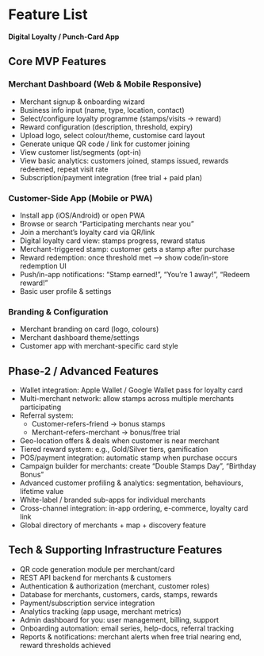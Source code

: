 # Feature List  
**Digital Loyalty / Punch-Card App**

## Core MVP Features  
### Merchant Dashboard (Web & Mobile Responsive)  
- Merchant signup & onboarding wizard  
- Business info input (name, type, location, contact)  
- Select/configure loyalty programme (stamps/visits → reward)  
- Reward configuration (description, threshold, expiry)  
- Upload logo, select colour/theme, customise card layout  
- Generate unique QR code / link for customer joining  
- View customer list/segments (opt-in)  
- View basic analytics: customers joined, stamps issued, rewards redeemed, repeat visit rate  
- Subscription/payment integration (free trial + paid plan)  

### Customer-Side App (Mobile or PWA)  
- Install app (iOS/Android) or open PWA  
- Browse or search “Participating merchants near you”  
- Join a merchant’s loyalty card via QR/link  
- Digital loyalty card view: stamps progress, reward status  
- Merchant-triggered stamp: customer gets a stamp after purchase  
- Reward redemption: once threshold met --> show code/in-store redemption UI  
- Push/in-app notifications: “Stamp earned!”, “You’re 1 away!”, “Redeem reward!”  
- Basic user profile & settings  

### Branding & Configuration  
- Merchant branding on card (logo, colours)  
- Merchant dashboard theme/settings  
- Customer app with merchant-specific card style  

## Phase-2 / Advanced Features  
- Wallet integration: Apple Wallet / Google Wallet pass for loyalty card  
- Multi-merchant network: allow stamps across multiple merchants participating  
- Referral system:  
  - Customer-refers-friend → bonus stamps  
  - Merchant-refers-merchant → bonus/free trial  
- Geo-location offers & deals when customer is near merchant  
- Tiered reward system: e.g., Gold/Silver tiers, gamification  
- POS/payment integration: automatic stamp when purchase occurs  
- Campaign builder for merchants: create “Double Stamps Day”, “Birthday Bonus”  
- Advanced customer profiling & analytics: segmentation, behaviours, lifetime value  
- White-label / branded sub-apps for individual merchants  
- Cross-channel integration: in-app ordering, e-commerce, loyalty card link  
- Global directory of merchants + map + discovery feature  

## Tech & Supporting Infrastructure Features  
- QR code generation module per merchant/card  
- REST API backend for merchants & customers  
- Authentication & authorization (merchant, customer roles)  
- Database for merchants, customers, cards, stamps, rewards  
- Payment/subscription service integration  
- Analytics tracking (app usage, merchant metrics)  
- Admin dashboard for you: user management, billing, support  
- Onboarding automation: email series, help-docs, referral tracking  
- Reports & notifications: merchant alerts when free trial nearing end, reward thresholds achieved  

